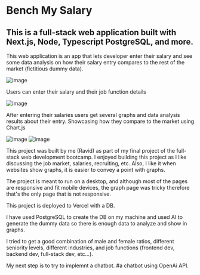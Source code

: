 # Bench My Salary

## This is a full-stack web application built with Next.js, Node, Typescript PostgreSQL, and more.

This web application is an app that lets developer enter their salary and see some data analysis on how their salary entry compares to the rest of the market (fictitious dummy data).

![image](https://github.com/user-attachments/assets/731f3a6d-e2e5-4e44-9a2d-07ece9793b27)

Users can enter their salary and their job function details

![image](https://github.com/user-attachments/assets/a32fa2d6-fa15-48ed-b30a-858ab30c6ae5)

After entering their salaries users get several graphs and data analysis results about their entry.
Showcasing how they compare to the market using Chart.js

![image](https://github.com/user-attachments/assets/44bc2b3f-1d51-4733-a1e9-a5aef4ea7f0e)
![image](https://github.com/user-attachments/assets/1ad32005-ba38-43ac-ac6d-d9df00cccbd8)

This project was built by me (Ravid) as part of my final project of the full-stack web development bootcamp.
I enjoyed building this project as I like discussing the job market, salaries, recruiting, etc.
Also, I like it when websites show graphs, it is easier to convey a point with graphs.

The project is meant to run on a desktop, and although most of the pages are responsive and fit mobile devices, the graph page was tricky therefore that's the only page that is not responsive.

This project is deployed to Vercel with a DB.

I have used PostgreSQL to create the DB on my machine and used AI to generate the dummy data so there is enough data to analyze and show in graphs.

I tried to get a good combination of male and female ratios, different seniority levels, different industries, and job functions (frontend dev, backend dev, full-stack dev, etc...).

My next step is to try to implemnt a chatbot.
#a chatbot using OpenAi API.

